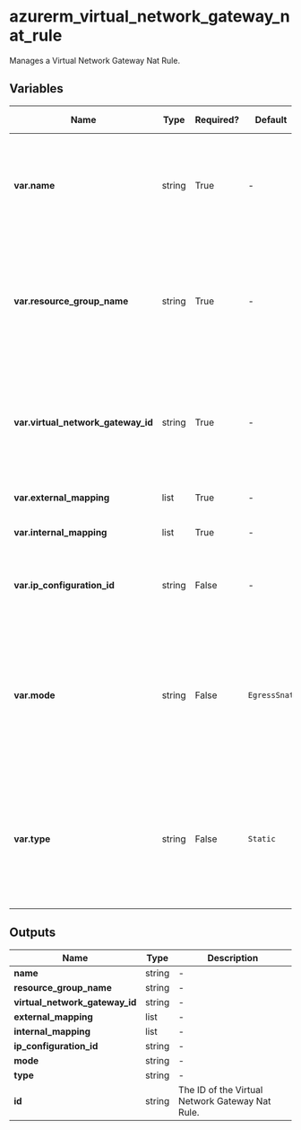 # azurerm_virtual_network_gateway_nat_rule

Manages a Virtual Network Gateway Nat Rule.

## Variables

| Name | Type | Required? | Default  | possible values | Description |
| ---- | ---- | --------- | -------- | ----------- | ----------- |
| **var.name** | string | True | -  |  -  | The name which should be used for this Virtual Network Gateway Nat Rule. Changing this forces a new resource to be created. | 
| **var.resource_group_name** | string | True | -  |  -  | The Name of the Resource Group in which this Virtual Network Gateway Nat Rule should be created. Changing this forces a new resource to be created. | 
| **var.virtual_network_gateway_id** | string | True | -  |  -  | The ID of the Virtual Network Gateway that this Virtual Network Gateway Nat Rule belongs to. Changing this forces a new resource to be created. | 
| **var.external_mapping** | list | True | -  |  -  | One or more `external_mapping` blocks. | 
| **var.internal_mapping** | list | True | -  |  -  | One or more `internal_mapping` blocks. | 
| **var.ip_configuration_id** | string | False | -  |  -  | The ID of the IP Configuration this Virtual Network Gateway Nat Rule applies to. | 
| **var.mode** | string | False | `EgressSnat`  |  `EgressSnat`, `IngressSnat`  | The source Nat direction of the Virtual Network Gateway Nat. Possible values are `EgressSnat` and `IngressSnat`. Defaults to `EgressSnat`. Changing this forces a new resource to be created. | 
| **var.type** | string | False | `Static`  |  `Dynamic`, `Static`  | The type of the Virtual Network Gateway Nat Rule. Possible values are `Dynamic` and `Static`. Defaults to `Static`. Changing this forces a new resource to be created. | 



## Outputs

| Name | Type | Description |
| ---- | ---- | --------- | 
| **name** | string  | - | 
| **resource_group_name** | string  | - | 
| **virtual_network_gateway_id** | string  | - | 
| **external_mapping** | list  | - | 
| **internal_mapping** | list  | - | 
| **ip_configuration_id** | string  | - | 
| **mode** | string  | - | 
| **type** | string  | - | 
| **id** | string  | The ID of the Virtual Network Gateway Nat Rule. | 